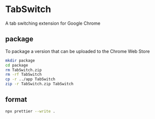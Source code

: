 # TabSwitch

A tab switching extension for Google Chrome

## package

To package a version that can be uploaded to the Chrome Web Store

```sh
mkdir package
cd package
rm TabSwitch.zip
rm -rf TabSwitch
cp -r ../app TabSwitch
zip -r TabSwitch.zip TabSwitch
```

## format

```sh
npx prettier --write .
```
